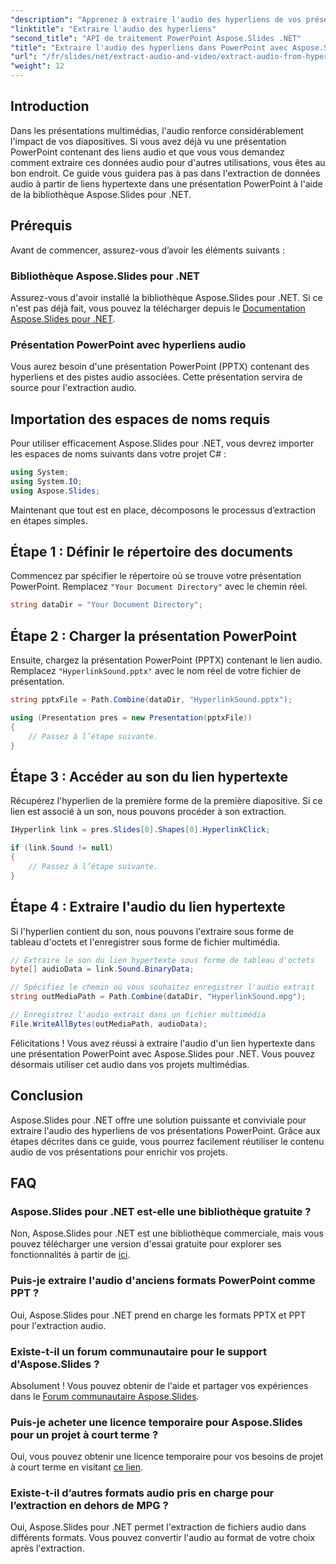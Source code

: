 ```yaml
---
"description": "Apprenez à extraire l'audio des hyperliens de vos présentations PowerPoint avec Aspose.Slides pour .NET. Ce guide étape par étape fournit des instructions claires."
"linktitle": "Extraire l'audio des hyperliens"
"second_title": "API de traitement PowerPoint Aspose.Slides .NET"
"title": "Extraire l'audio des hyperliens dans PowerPoint avec Aspose.Slides"
"url": "/fr/slides/net/extract-audio-and-video/extract-audio-from-hyperlinks/"
"weight": 12
---
```


## Introduction

Dans les présentations multimédias, l'audio renforce considérablement l'impact de vos diapositives. Si vous avez déjà vu une présentation PowerPoint contenant des liens audio et que vous vous demandez comment extraire ces données audio pour d'autres utilisations, vous êtes au bon endroit. Ce guide vous guidera pas à pas dans l'extraction de données audio à partir de liens hypertexte dans une présentation PowerPoint à l'aide de la bibliothèque Aspose.Slides pour .NET.

## Prérequis

Avant de commencer, assurez-vous d’avoir les éléments suivants :

### Bibliothèque Aspose.Slides pour .NET

Assurez-vous d'avoir installé la bibliothèque Aspose.Slides pour .NET. Si ce n'est pas déjà fait, vous pouvez la télécharger depuis le [Documentation Aspose.Slides pour .NET](https://reference.aspose.com/slides/net/).

### Présentation PowerPoint avec hyperliens audio

Vous aurez besoin d'une présentation PowerPoint (PPTX) contenant des hyperliens et des pistes audio associées. Cette présentation servira de source pour l'extraction audio.

## Importation des espaces de noms requis

Pour utiliser efficacement Aspose.Slides pour .NET, vous devrez importer les espaces de noms suivants dans votre projet C# :

```csharp
using System;
using System.IO;
using Aspose.Slides;
```

Maintenant que tout est en place, décomposons le processus d’extraction en étapes simples.

## Étape 1 : Définir le répertoire des documents

Commencez par spécifier le répertoire où se trouve votre présentation PowerPoint. Remplacez `"Your Document Directory"` avec le chemin réel.

```csharp
string dataDir = "Your Document Directory";
```

## Étape 2 : Charger la présentation PowerPoint

Ensuite, chargez la présentation PowerPoint (PPTX) contenant le lien audio. Remplacez `"HyperlinkSound.pptx"` avec le nom réel de votre fichier de présentation.

```csharp
string pptxFile = Path.Combine(dataDir, "HyperlinkSound.pptx");

using (Presentation pres = new Presentation(pptxFile))
{
    // Passez à l’étape suivante.
}
```

## Étape 3 : Accéder au son du lien hypertexte

Récupérez l'hyperlien de la première forme de la première diapositive. Si ce lien est associé à un son, nous pouvons procéder à son extraction.

```csharp
IHyperlink link = pres.Slides[0].Shapes[0].HyperlinkClick;

if (link.Sound != null)
{
    // Passez à l’étape suivante.
}
```

## Étape 4 : Extraire l'audio du lien hypertexte

Si l'hyperlien contient du son, nous pouvons l'extraire sous forme de tableau d'octets et l'enregistrer sous forme de fichier multimédia.

```csharp
// Extraire le son du lien hypertexte sous forme de tableau d'octets
byte[] audioData = link.Sound.BinaryData;

// Spécifiez le chemin où vous souhaitez enregistrer l'audio extrait
string outMediaPath = Path.Combine(dataDir, "HyperlinkSound.mpg");

// Enregistrez l'audio extrait dans un fichier multimédia
File.WriteAllBytes(outMediaPath, audioData);
```

Félicitations ! Vous avez réussi à extraire l'audio d'un lien hypertexte dans une présentation PowerPoint avec Aspose.Slides pour .NET. Vous pouvez désormais utiliser cet audio dans vos projets multimédias.

## Conclusion

Aspose.Slides pour .NET offre une solution puissante et conviviale pour extraire l'audio des hyperliens de vos présentations PowerPoint. Grâce aux étapes décrites dans ce guide, vous pourrez facilement réutiliser le contenu audio de vos présentations pour enrichir vos projets.

## FAQ

### Aspose.Slides pour .NET est-elle une bibliothèque gratuite ?
Non, Aspose.Slides pour .NET est une bibliothèque commerciale, mais vous pouvez télécharger une version d'essai gratuite pour explorer ses fonctionnalités à partir de [ici](https://releases.aspose.com/).

### Puis-je extraire l'audio d'anciens formats PowerPoint comme PPT ?
Oui, Aspose.Slides pour .NET prend en charge les formats PPTX et PPT pour l'extraction audio.

### Existe-t-il un forum communautaire pour le support d'Aspose.Slides ?
Absolument ! Vous pouvez obtenir de l'aide et partager vos expériences dans le [Forum communautaire Aspose.Slides](https://forum.aspose.com/).

### Puis-je acheter une licence temporaire pour Aspose.Slides pour un projet à court terme ?
Oui, vous pouvez obtenir une licence temporaire pour vos besoins de projet à court terme en visitant [ce lien](https://purchase.aspose.com/temporary-license/).

### Existe-t-il d’autres formats audio pris en charge pour l’extraction en dehors de MPG ?
Oui, Aspose.Slides pour .NET permet l'extraction de fichiers audio dans différents formats. Vous pouvez convertir l'audio au format de votre choix après l'extraction.